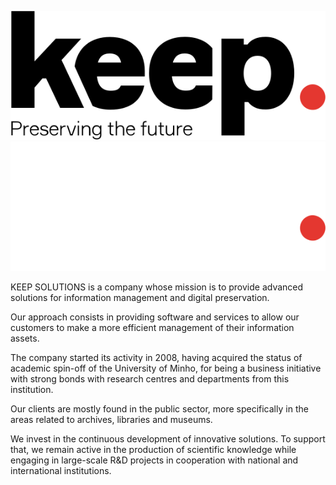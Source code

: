 ![KEEP SOLUTIONS](/profile/keeps_logo_black_en_vector.svg#gh-light-mode-only)
![KEEP SOLUTIONS](/profile/keeps_logo_white_en_vector.svg#gh-dark-mode-only)


KEEP SOLUTIONS is a company whose mission is to provide advanced solutions for information management and digital preservation.

Our approach consists in providing software and services to allow our customers to make a more efficient management of their information assets.

The company started its activity in 2008, having acquired the status of academic spin-off of the University of Minho, for being a business initiative with strong bonds with research centres and departments from this institution.

Our clients are mostly found in the public sector, more specifically in the areas related to archives, libraries and museums.

We invest in the continuous development of innovative solutions. To support that, we remain active in the production of scientific knowledge while engaging in large-scale R&D projects in cooperation with national and international institutions.
